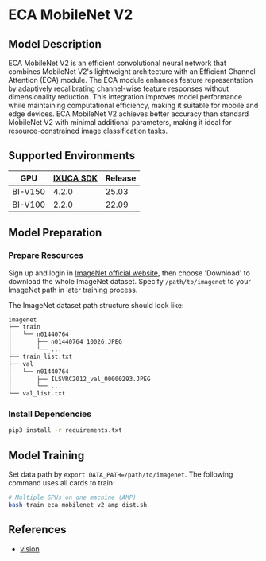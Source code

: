 # ECA MobileNet V2

## Model Description

ECA MobileNet V2 is an efficient convolutional neural network that combines MobileNet V2's lightweight architecture with
an Efficient Channel Attention (ECA) module. The ECA module enhances feature representation by adaptively recalibrating
channel-wise feature responses without dimensionality reduction. This integration improves model performance while
maintaining computational efficiency, making it suitable for mobile and edge devices. ECA MobileNet V2 achieves better
accuracy than standard MobileNet V2 with minimal additional parameters, making it ideal for resource-constrained image
classification tasks.

## Supported Environments

| GPU    | [IXUCA SDK](https://gitee.com/deep-spark/deepspark#%E5%A4%A9%E6%95%B0%E6%99%BA%E7%AE%97%E8%BD%AF%E4%BB%B6%E6%A0%88-ixuca) | Release |
|--------|-----------|---------|
| BI-V150 | 4.2.0     |  25.03  |
| BI-V100 | 2.2.0     |  22.09  |

## Model Preparation

### Prepare Resources

Sign up and login in [ImageNet official website](https://www.image-net.org/index.php), then choose 'Download' to
download the whole ImageNet dataset. Specify `/path/to/imagenet` to your ImageNet path in later training process.

The ImageNet dataset path structure should look like:

```bash
imagenet
├── train
│   └── n01440764
│       ├── n01440764_10026.JPEG
│       └── ...
├── train_list.txt
├── val
│   └── n01440764
│       ├── ILSVRC2012_val_00000293.JPEG
│       └── ...
└── val_list.txt
```

### Install Dependencies

```bash
pip3 install -r requirements.txt
```

## Model Training

Set data path by `export DATA_PATH=/path/to/imagenet`. The following command uses all cards to train:

```bash
# Multiple GPUs on one machine (AMP)
bash train_eca_mobilenet_v2_amp_dist.sh
```

## References

- [vision](https://github.com/pytorch/vision/tree/main/references/classification)
